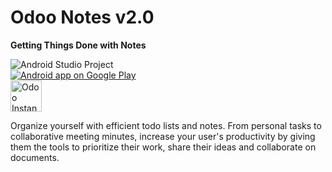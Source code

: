 Odoo Notes v2.0
===============

**Getting Things Done with Notes**

<img alt="Android Studio Project" src="https://dharmangsoni.odoo.com/website/image/ir.attachment/71/datas"/>

<article>
<section>
<a href="https://play.google.com/store/apps/details?id=com.odoo.notes" target="_blank">
  <img alt="Android app on Google Play"
       src="https://developer.android.com/images/brand/en_app_rgb_wo_45.png" />
</a>
</section>
<section>
<a href="https://www.odoo.com/start" target="_blank">
<img alt="Odoo Instance" src="https://dharmangsoni.odoo.com/website/image?max_height=768&field=datas&model=ir.attachment&id=42&max_width=150" style="height:50px; width:auto" />
</a>
</section>
</article>


Organize yourself with efficient todo lists and notes. From personal tasks to collaborative meeting minutes, increase your user's productivity by giving them the tools to prioritize their work, share their ideas and collaborate on documents.

